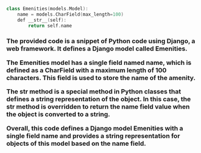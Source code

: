 ```cpp
class Emenities(models.Model):
    name = models.CharField(max_length=100)
    def __str__(self):
        return self.name
```
<h3>The provided code is a snippet of Python code using Django, a web framework. It defines a Django model called Emenities.

The Emenities model has a single field named name, which is defined as a CharField with a maximum length of 100 characters. This field is used to store the name of the amenity.

The __str__ method is a special method in Python classes that defines a string representation of the object. In this case, the __str__ method is overridden to return the name field value when the object is converted to a string.

Overall, this code defines a Django model Emenities with a single field name and provides a string representation for objects of this model based on the name field.</h1>
